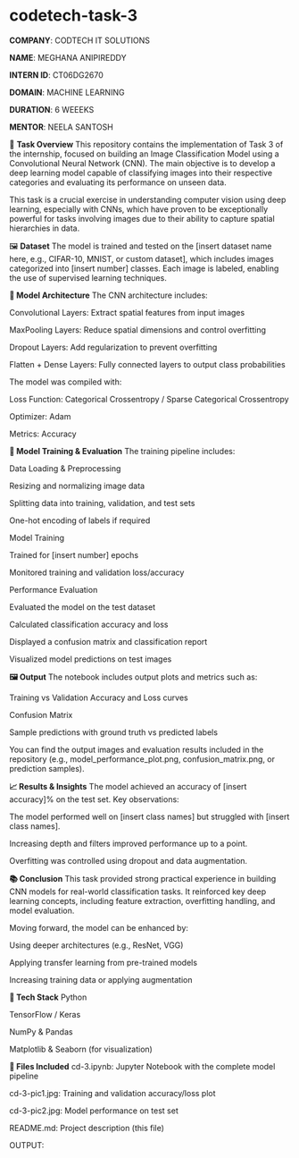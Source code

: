 # codetech-task-3

**COMPANY**: CODTECH IT SOLUTIONS

**NAME**: MEGHANA ANIPIREDDY

**INTERN ID**: CT06DG2670

**DOMAIN**: MACHINE LEARNING

**DURATION**: 6 WEEEKS

**MENTOR**: NEELA SANTOSH

📝 **Task Overview**
This repository contains the implementation of Task 3 of the internship, focused on building an Image Classification Model using a Convolutional Neural Network (CNN). The main objective is to develop a deep learning model capable of classifying images into their respective categories and evaluating its performance on unseen data.

This task is a crucial exercise in understanding computer vision using deep learning, especially with CNNs, which have proven to be exceptionally powerful for tasks involving images due to their ability to capture spatial hierarchies in data.

🖼 **Dataset**
The model is trained and tested on the [insert dataset name here, e.g., CIFAR-10, MNIST, or custom dataset], which includes images categorized into [insert number] classes. Each image is labeled, enabling the use of supervised learning techniques.

**🧠 Model Architecture**
The CNN architecture includes:

Convolutional Layers: Extract spatial features from input images

MaxPooling Layers: Reduce spatial dimensions and control overfitting

Dropout Layers: Add regularization to prevent overfitting

Flatten + Dense Layers: Fully connected layers to output class probabilities

The model was compiled with:

Loss Function: Categorical Crossentropy / Sparse Categorical Crossentropy

Optimizer: Adam

Metrics: Accuracy

**🔬 Model Training & Evaluation**
The training pipeline includes:

Data Loading & Preprocessing

Resizing and normalizing image data

Splitting data into training, validation, and test sets

One-hot encoding of labels if required

Model Training

Trained for [insert number] epochs

Monitored training and validation loss/accuracy

Performance Evaluation

Evaluated the model on the test dataset

Calculated classification accuracy and loss

Displayed a confusion matrix and classification report

Visualized model predictions on test images

**🖼 Output**
The notebook includes output plots and metrics such as:

Training vs Validation Accuracy and Loss curves

Confusion Matrix

Sample predictions with ground truth vs predicted labels

You can find the output images and evaluation results included in the repository (e.g., model_performance_plot.png, confusion_matrix.png, or prediction samples).

**📈 Results & Insights**
The model achieved an accuracy of [insert accuracy]% on the test set.
Key observations:

The model performed well on [insert class names] but struggled with [insert class names].

Increasing depth and filters improved performance up to a point.

Overfitting was controlled using dropout and data augmentation.

**📚 Conclusion**
This task provided strong practical experience in building CNN models for real-world classification tasks. It reinforced key deep learning concepts, including feature extraction, overfitting handling, and model evaluation.

Moving forward, the model can be enhanced by:

Using deeper architectures (e.g., ResNet, VGG)

Applying transfer learning from pre-trained models

Increasing training data or applying augmentation

**🔧 Tech Stack**
Python

TensorFlow / Keras

NumPy & Pandas

Matplotlib & Seaborn (for visualization)

**📁 Files Included**
cd-3.ipynb: Jupyter Notebook with the complete model pipeline

cd-3-pic1.jpg: Training and validation accuracy/loss plot

cd-3-pic2.jpg: Model performance on test set

README.md: Project description (this file)


OUTPUT:

